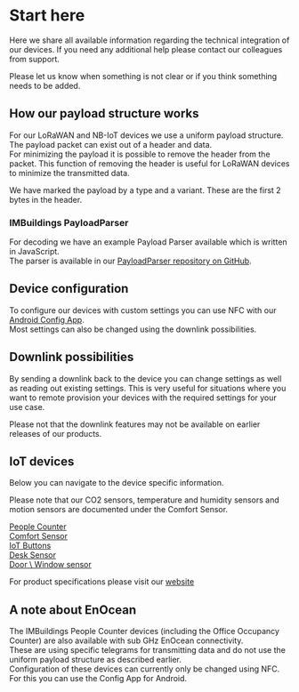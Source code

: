 # Start here

Here we share all available information regarding the technical integration of our devices.
If you need any additional help please contact our colleagues from support.

Please let us know when something is not clear or if you think something needs to be added.

## How our payload structure works
For our LoRaWAN and NB-IoT devices we use a uniform payload structure. The payload packet can exist out of a header and data.\
For minimizing the payload it is possible to remove the header from the packet. This function of removing the header is useful for LoRaWAN devices to minimize the transmitted data.

We have marked the payload by a type and a variant. These are the first 2 bytes in the header.

### IMBuildings PayloadParser
For decoding we have an example Payload Parser available which is written in JavaScript.\
The parser is available in our [PayloadParser repository on GitHub](https://github.com/IMBUILDINGS/PayloadParser).

## Device configuration
To configure our devices with custom settings you can use NFC with our [Android Config App](https://support.imbuildings.com/Config-App).\
Most settings can also be changed using the downlink possibilities.

## Downlink possibilities
By sending a downlink back to the device you can change settings as well as reading out existing settings. This is very useful for situations where you want to remote provision your devices with the required settings for your use case.

Please not that the downlink features may not be available on earlier releases of our products.

## IoT devices
Below you can navigate to the device specific information.

Please note that our CO2 sensors, temperature and humidity sensors and motion sensors are documented under the Comfort Sensor.

[People Counter](./reference-guide/people-counter/README.md)\
[Comfort Sensor]()\
[IoT Buttons]()\
[Desk Sensor]()\
[Door \ Window sensor]()

For product specifications please visit our [website](https://www.imbuildings.com)

## A note about EnOcean
The IMBuildings People Counter devices (including the Office Occupancy Counter) are also available with sub GHz EnOcean connectivity.\
These are using specific telegrams for transmitting data and do not use the uniform payload structure as described earlier.\
Configuration of these devices can currently only be changed using NFC. For this you can use the Config App for Android.
